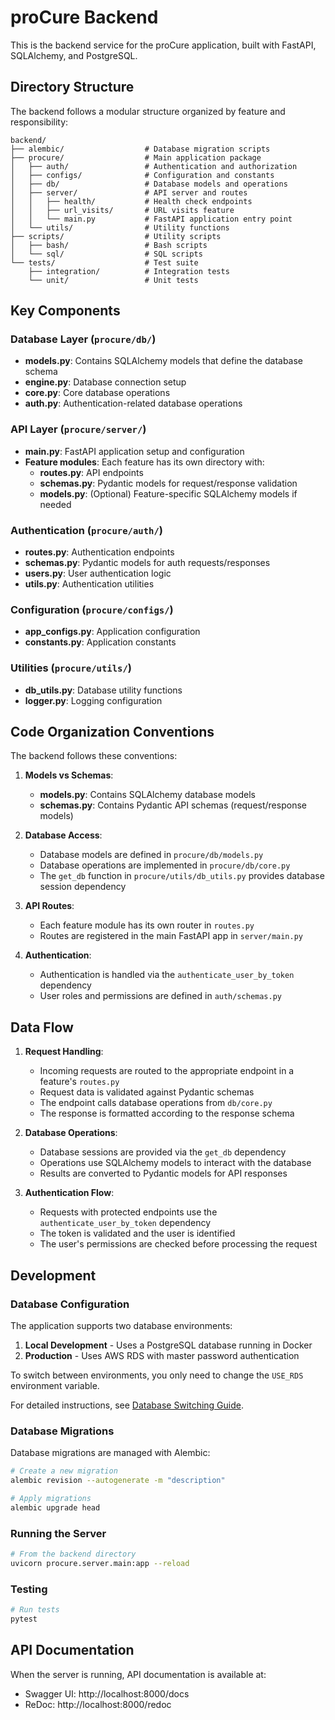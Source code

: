 # proCure Backend

This is the backend service for the proCure application, built with FastAPI, SQLAlchemy, and PostgreSQL.

## Directory Structure

The backend follows a modular structure organized by feature and responsibility:

```
backend/
├── alembic/                  # Database migration scripts
├── procure/                  # Main application package
│   ├── auth/                 # Authentication and authorization
│   ├── configs/              # Configuration and constants
│   ├── db/                   # Database models and operations
│   ├── server/               # API server and routes
│   │   ├── health/           # Health check endpoints
│   │   ├── url_visits/       # URL visits feature
│   │   └── main.py           # FastAPI application entry point
│   └── utils/                # Utility functions
├── scripts/                  # Utility scripts
│   ├── bash/                 # Bash scripts
│   └── sql/                  # SQL scripts
└── tests/                    # Test suite
    ├── integration/          # Integration tests
    └── unit/                 # Unit tests
```

## Key Components

### Database Layer (`procure/db/`)

- **models.py**: Contains SQLAlchemy models that define the database schema
- **engine.py**: Database connection setup
- **core.py**: Core database operations
- **auth.py**: Authentication-related database operations

### API Layer (`procure/server/`)

- **main.py**: FastAPI application setup and configuration
- **Feature modules**: Each feature has its own directory with:
  - **routes.py**: API endpoints
  - **schemas.py**: Pydantic models for request/response validation
  - **models.py**: (Optional) Feature-specific SQLAlchemy models if needed

### Authentication (`procure/auth/`)

- **routes.py**: Authentication endpoints
- **schemas.py**: Pydantic models for auth requests/responses
- **users.py**: User authentication logic
- **utils.py**: Authentication utilities

### Configuration (`procure/configs/`)

- **app_configs.py**: Application configuration
- **constants.py**: Application constants

### Utilities (`procure/utils/`)

- **db_utils.py**: Database utility functions
- **logger.py**: Logging configuration

## Code Organization Conventions

The backend follows these conventions:

1. **Models vs Schemas**:
   - **models.py**: Contains SQLAlchemy database models
   - **schemas.py**: Contains Pydantic API schemas (request/response models)

2. **Database Access**:
   - Database models are defined in `procure/db/models.py`
   - Database operations are implemented in `procure/db/core.py`
   - The `get_db` function in `procure/utils/db_utils.py` provides database session dependency

3. **API Routes**:
   - Each feature module has its own router in `routes.py`
   - Routes are registered in the main FastAPI app in `server/main.py`

4. **Authentication**:
   - Authentication is handled via the `authenticate_user_by_token` dependency
   - User roles and permissions are defined in `auth/schemas.py`

## Data Flow

1. **Request Handling**:
   - Incoming requests are routed to the appropriate endpoint in a feature's `routes.py`
   - Request data is validated against Pydantic schemas
   - The endpoint calls database operations from `db/core.py`
   - The response is formatted according to the response schema

2. **Database Operations**:
   - Database sessions are provided via the `get_db` dependency
   - Operations use SQLAlchemy models to interact with the database
   - Results are converted to Pydantic models for API responses

3. **Authentication Flow**:
   - Requests with protected endpoints use the `authenticate_user_by_token` dependency
   - The token is validated and the user is identified
   - The user's permissions are checked before processing the request

## Development

### Database Configuration

The application supports two database environments:

1. **Local Development** - Uses a PostgreSQL database running in Docker
2. **Production** - Uses AWS RDS with master password authentication

To switch between environments, you only need to change the `USE_RDS` environment variable.

For detailed instructions, see [Database Switching Guide](docs/database_switching.md).

### Database Migrations

Database migrations are managed with Alembic:

```bash
# Create a new migration
alembic revision --autogenerate -m "description"

# Apply migrations
alembic upgrade head
```

### Running the Server

```bash
# From the backend directory
uvicorn procure.server.main:app --reload
```

### Testing

```bash
# Run tests
pytest
```

## API Documentation

When the server is running, API documentation is available at:
- Swagger UI: http://localhost:8000/docs
- ReDoc: http://localhost:8000/redoc
